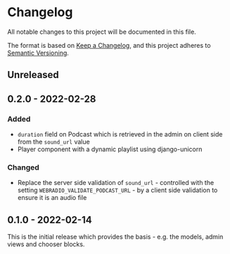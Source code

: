 # Changelog

All notable changes to this project will be documented in this file.

The format is based on [Keep a Changelog](https://keepachangelog.com/en/1.0.0/),
and this project adheres to [Semantic Versioning](https://semver.org/spec/v2.0.0.html).

## Unreleased

## 0.2.0 - 2022-02-28
### Added
- ``duration`` field on Podcast which is retrieved in the admin on client side
  from the ``sound_url`` value
- Player component with a dynamic playlist using django-unicorn

### Changed
- Replace the server side validation of ``sound_url`` - controlled with the
  setting ``WEBRADIO_VALIDATE_PODCAST_URL`` - by a client side validation to
  ensure it is an audio file

## 0.1.0 - 2022-02-14

This is the initial release which provides the basis - e.g. the models, admin
views and chooser blocks.

